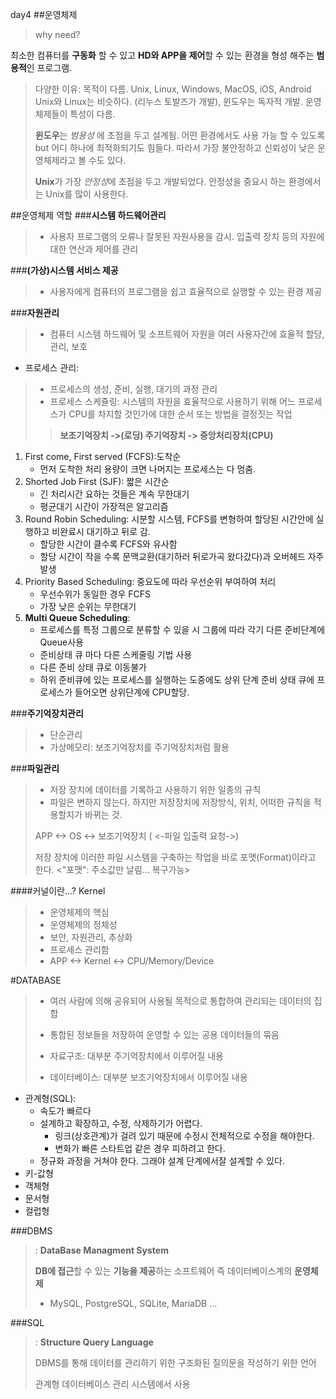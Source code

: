 day4
##운영체제
>why need?
>
최소한 컴퓨터를 **구동화** 할 수 있고 **HD와 APP을 제어**할 수 있는 환경을 형성 해주는 **범용적**인 프로그램.

>다양한 이유: 목적이 다름.
>Unix, Linux, Windows, MacOS, iOS, Android
>Unix와 Linux는 비슷하다. (리누스 토발즈가 개발), 윈도우는 독자적 개발.
>운영 체제들이 특성이 다름. 
>
>**윈도우**는 *범용성* 에 초점을 두고 설계됨. 어떤 환경에서도 사용 가능 할 수 있도록 but 어디 하나에 최적화되기도 힘들다. 따라서 가장 불안정하고 신뢰성이 낮은 운영체제라고 볼 수도 있다. 
>
>**Unix**가 가장 *안정성*에 초점을 두고 개발되었다. 안정성을 중요시 하는 환경에서는 Unix를 많이 사용한다. 

##운영체제 역할
###**시스템 하드웨어관리**
> - 사용자 프로그램의 오류나 잘못된 자원사용을 감시. 입출력 장치 등의 자원에 대한 연산과 제어를 관리

###**(가상)시스템 서비스 제공**
> - 사용자에게 컴퓨터의 프로그램을 쉽고 효율적으로 실행할 수 있는 환경 제공
 
###**자원관리** 
> -	컴퓨터 시스템 하드웨어 및 소프트웨어 자원을 여러 사용자간에 효율적 할당, 관리, 보호

* 프로세스 관리: 

> - 프로세스의 생성, 준비, 실행, 대기의 과정 관리
> - 프로세스 스케쥴링: 시스템의 자원을 효율적으로 사용하기 위해 어느 프로세스가 CPU를 차지할 것인가에 대한 순서 또는 방법을 결정짓는 작업
>
>
>>**보조기억장치 ->(로딩) 주기억장치 -> 중앙처리장치(CPU)**
>
1. First come, First served (FCFS):도착순
	- 먼저 도착한 처리 용량이 크면 나머지는 프로세스는 다 멈춤.
2. Shorted Job First (SJF): 짧은 시간순
	- 긴 처리시간 요하는 것들은 계속 무한대기
	- 평균대기 시간이 가장적은 알고리즘
3. Round Robin Scheduling: 시분할 시스템, FCFS를 변형하여 할당된 시간안에 실행하고 비완료시 대기하고 뒤로 감.
	- 할당한 시간이 클수록 FCFS와 유사함
	- 할당 시간이 작을 수록 문맥교환(대기하러 뒤로가곡 왔다갔다)과 오버헤드 자주 발생
4. Priority Based Scheduling: 중요도에 따라 우선순위 부여하여 처리
	- 우선수위가 동일한 경우 FCFS
	- 가장 낮은 순위는 무한대기
5. **Multi Queue Scheduling**:
	- 프로세스를 특정 그룹으로 분류할 수 있을 시 그룹에 따라 각기 다른 준비단계에 Queue사용
	- 준비상태 큐 마다 다른 스케줄링 기법 사용
	- 다른 준비 상태 큐로 이동불가
	- 하위 준비큐에 있는 프로세스를 실행하는 도중에도 상위 단계 준비 상태 큐에 프로세스가 들어오면 상위단계에 CPU할당. 

###**주기억장치관리**
> - 단순관리
> - 가상메모리: 보조기억장치를 주기억장치처럼 활용

###**파일관리**
> - 저장 장치에 데이터를 기록하고 사용하기 위한 일종의 규칙
> - 파일은 변하지 않는다. 하지만 저장장치에 저장방식, 위치, 어떠한 규칙을 적용할지가 바뀌는 것. 
>
> APP <-> OS <-> 보조기억장치 ( <-파일 입출력 요청->)
> 
> 저장 장치에 이러한 파일 시스템을 구축하는 작업을 바로 포맷(Format)이라고 한다. 
> <"포맷": 주소값만 날림... 복구가능>
> 
> 
####커널이란...? Kernel
> - 운영체제의 핵심
> - 운영체제의 정체성
> - 보안, 자원관리, 추상화
> - 프로세스 관리함
> - APP <-> Kernel <-> CPU/Memory/Device
> 
#DATABASE
>- 여러 사람에 의해 공유되어 사용될 목적으로 통합하여 관리되는 데이터의 집합
>- 통합된 정보들을 저장하여 운영할 수 있는 공용 데이터들의 묶음
>
>- 자료구조: 대부분 주기억장치에서 이루어질 내용
>- 데이터베이스: 대부분 보조기억장치에서 이루어질 내용
>
* 관계형(SQL):
	- 속도가 빠르다
	- 설계하고 확장하고, 수정, 삭제하기가 어렵다.
		- 링크(상호관계)가 걸려 있기 때문에 수정시 전체적으로 수정을 해야한다. 
		- 변화가 빠른 스타트업 같은 경우 피하려고 한다.
	- 정규화 과정을 거쳐야 한다. 그래야 설계 단계에서잘 설계할 수 있다. 
* 키-값형
* 객체형
* 문서형
* 컬럽형

###DBMS
>: **DataBase Managment System**
>
>**DB에 접근**할 수 있는 **기능을 제공**하는 소프트웨어 즉 데이터베이스계의 **운영체제**
>
>* MySQL, PostgreSQL, SQLite, MariaDB ...

###SQL
>: **Structure Query Language**
>
>DBMS를 통해 데이터를 관리하기 위한 구조화된 질의문을 작성하기 위한 언어
>
>관계형 데이터베이스 관리 시스템에서 사용
